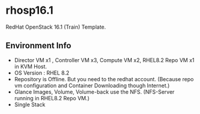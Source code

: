 # rhosp16.1
RedHat OpenStack 16.1 (Train) Template.


## Environment Info
 - Director VM x1 , Controller VM x3, Compute VM x2, RHEL8.2 Repo VM x1 in KVM Host.
 - OS Version : RHEL 8.2
 - Repository is Offline. But you need to the redhat account.
 (Because repo vm configuration and Container Downloading though Internet.)
 - Glance Images, Volume, Volume-back use the NFS. (NFS-Server running in RHEL8.2 Repo VM.)
 - Single Stack
